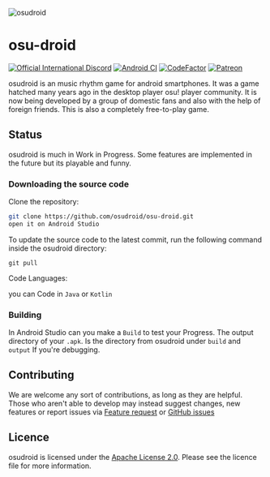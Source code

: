 
![osudroid](https://cdn.discordapp.com/attachments/259754869626241024/844308468327514152/BannerGithub.png)

#  osu-droid
[![Official International Discord](https://discordapp.com/api/guilds/316545691545501706/widget.png?style=shield)](https://discord.gg/nyD92cE)
[![Android CI](https://github.com/osudroid/osu-droid/workflows/Android%20CI/badge.svg?branch=master)](https://github.com/osudroid/osu-droid/actions?query=workflow%3A"Android+CI")
[![CodeFactor](https://www.codefactor.io/repository/github/osudroid/osu-droid/badge)](https://www.codefactor.io/repository/github/osudroid/osu-droid)
[![Patreon](https://cdn.discordapp.com/attachments/259754869626241024/844311810211708928/Patreon.png)](https://www.patreon.com/osudroid)

osudroid is an music rhythm game for android smartphones. It was a game hatched many years ago in the desktop player osu! player community. It is now being developed by a group of domestic fans and also with the help of foreign friends. This is also a completely free-to-play game.

## Status

osudroid is much in Work in Progress. Some features are implemented in the future but its playable and funny.

### Downloading the source code

Clone the repository:

```sh
git clone https://github.com/osudroid/osu-droid.git
open it on Android Studio
```

To update the source code to the latest commit, run the following command inside the osudroid directory:

```she
git pull
```
Code Languages:

you can Code in `Java` or `Kotlin`

### Building

In Android Studio can you make a `Build` to test your Progress. The output directory of  your `.apk`. Is the directory from osudroid under `build` and `output` If you're debugging.

## Contributing

We are welcome any sort of contributions, as long as they are helpful. Those who aren't able to develop may instead suggest changes, new features or report issues via [Feature request](https://github.com/osudroid/osu-droid/issues/11) or [GitHub issues](https://github.com/osudroid/osu-droid/issues)

## Licence

osudroid is licensed under the [Apache License 2.0](https://opensource.org/licenses/Apache-2.0). Please see the licence file for more information.
